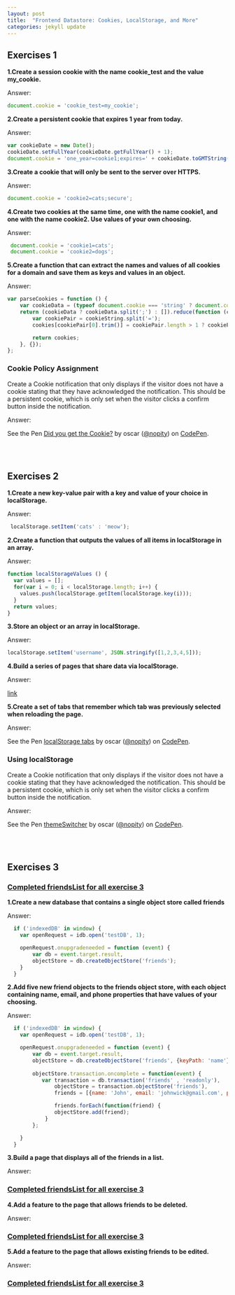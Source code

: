 ```yaml
---
layout: post
title:  "Frontend Datastore: Cookies, LocalStorage, and More"
categories: jekyll update
---
```


## **Exercises 1** <br>



**1.Create a session cookie with the name cookie_test and the value my_cookie.**<br>

<span class="label label-warning">Answer:</span><br>

```javascript
document.cookie = 'cookie_test=my_cookie'; 
```

**2.Create a persistent cookie that expires 1 year from today.**<br>

<span class="label label-warning">Answer:</span><br>

```javascript
var cookieDate = new Date(); 
cookieDate.setFullYear(cookieDate.getFullYear() + 1); 
document.cookie = 'one_year=cookie1;expires=' + cookieDate.toGMTString(); 
```
**3.Create a cookie that will only be sent to the server over HTTPS.**<br>

<span class="label label-warning">Answer:</span><br>

```javascript
document.cookie = 'cookie2=cats;secure'; 
```

**4.Create two cookies at the same time, one with the name cookie1, and one with the name cookie2. Use values of your own choosing.**<br>

<span class="label label-warning">Answer:</span><br>

```javascript
 document.cookie = 'cookie1=cats';
 document.cookie = 'cookie2=dogs'; 
```

**5.Create a function that can extract the names and values of all cookies for a domain and save them as keys and values in an object.**<br>

<span class="label label-warning">Answer:</span><br>

```javascript 
var parseCookies = function () {
    var cookieData = (typeof document.cookie === 'string' ? document.cookie : '').trim();
    return (cookieData ? cookieData.split(';') : []).reduce(function (cookies, cookieString) {
        var cookiePair = cookieString.split('=');
        cookies[cookiePair[0].trim()] = cookiePair.length > 1 ? cookiePair[1].trim() : '';

        return cookies;
    }, {});
};
```

### Cookie Policy Assignment

Create a Cookie notification that only displays if the visitor does not have a cookie stating that they have acknowledged the notification. This should be a persistent cookie, which is only set when the visitor clicks a confirm button inside the notification.

<span class="label label-warning">Answer:</span><br>

<p data-height="461" data-theme-id="0" data-slug-hash="ZymqKb" data-default-tab="result" data-user="nopity" data-embed-version="2" data-pen-title="Did you get the Cookie?" class="codepen">See the Pen <a href="https://codepen.io/nopity/pen/ZymqKb/">Did you get the Cookie?</a> by oscar (<a href="https://codepen.io/nopity">@nopity</a>) on <a href="https://codepen.io">CodePen</a>.</p>
<script async src="https://production-assets.codepen.io/assets/embed/ei.js"></script> 

<br> <br>


## **Exercises 2** <br>



**1.Create a new key-value pair with a key and value of your choice in localStorage.**<br>

<span class="label label-warning">Answer:</span><br>

```javascript
 localStorage.setItem('cats' : 'meow');
```

**2.Create a function that outputs the values of all items in localStorage in an array.**<br>

<span class="label label-warning">Answer:</span><br>

```javascript
function localStorageValues () {
  var values = []; 
  for(var i = 0; i < localStorage.length; i++) {
    values.push(localStorage.getItem(localStorage.key(i))); 
  }
  return values; 
}
```
**3.Store an object or an array in localStorage.**<br>

<span class="label label-warning">Answer:</span><br>

```javascript
localStorage.setItem('username', JSON.stringify([1,2,3,4,5])); 
```

**4.Build a series of pages that share data via localStorage.**<br>

<span class="label label-warning">Answer:</span><br>

[link](https://oscarrobertrodriguez.github.io/localStoragePages/)

**5.Create a set of tabs that remember which tab was previously selected when reloading the page.**<br>

<span class="label label-warning">Answer:</span><br>

<p data-height="507" data-theme-id="0" data-slug-hash="dRwpVY" data-default-tab="result" data-user="nopity" data-embed-version="2" data-pen-title="localStorage tabs" class="codepen">See the Pen <a href="https://codepen.io/nopity/pen/dRwpVY/">localStorage tabs</a> by oscar (<a href="https://codepen.io/nopity">@nopity</a>) on <a href="https://codepen.io">CodePen</a>.</p>
<script async src="https://production-assets.codepen.io/assets/embed/ei.js"></script>

### Using localStorage

Create a Cookie notification that only displays if the visitor does not have a cookie stating that they have acknowledged the notification. This should be a persistent cookie, which is only set when the visitor clicks a confirm button inside the notification.

<span class="label label-warning">Answer:</span><br>

<p data-height="787" data-theme-id="0" data-slug-hash="YQBwym" data-default-tab="result" data-user="nopity" data-embed-version="2" data-pen-title="themeSwitcher" class="codepen">See the Pen <a href="https://codepen.io/nopity/pen/YQBwym/">themeSwitcher</a> by oscar (<a href="https://codepen.io/nopity">@nopity</a>) on <a href="https://codepen.io">CodePen</a>.</p>
<script async src="https://production-assets.codepen.io/assets/embed/ei.js"></script>


<br> <br>


## **Exercises 3** <br>

### [Completed friendsList for all exercise 3](https://oscarrobertrodriguez.github.io/friendsList/)

**1.Create a new database that contains a single object store called friends**<br>

<span class="label label-warning">Answer:</span><br>

```javascript
  if ('indexedDB' in window) {
    var openRequest = idb.open('testDB', 1); 

    openRequest.onupgradeneeded = function (event) {
        var db = event.target.result,
        objectStore = db.createObjectStore('friends'); 
    }
  }
```

**2.Add five new friend objects to the friends object store, with each object containing name, email, and phone properties that have values of your choosing.**<br>

<span class="label label-warning">Answer:</span><br>

```javascript
  if ('indexedDB' in window) {
    var openRequest = idb.open('testDB', 1); 

    openRequest.onupgradeneeded = function (event) {
        var db = event.target.result,
        objectStore = db.createObjectStore('friends', {keyPath: 'name'}); 
      
        objectStore.transaction.oncomplete = function(event) {
           var transaction = db.transaction('friends' , 'readonly'), 
               objectStore = transaction.objectStore('friends'), 
               friends = [{name: 'John', email: 'johnwick@gmail.com', phone: 3233434}, {name: 'Oscar', email: 'oscar@gmail.com', phone: 2123234},{name: 'Sarah', email: 'sarah@gmail.com', phone: 3433674},{name: 'Raphael', email: 'raphael@gmail.com', phone: 9033434},{name: 'Leonardo', email: 'leonardo@gmail.com', phone: 8483434}];

               friends.forEach(function(friend) {
               objectStore.add(friend);
            }
        }; 

    }
  }
```

**3.Build a page that displays all of the friends in a list.**<br>

<span class="label label-warning">Answer:</span><br>

### [Completed friendsList for all exercise 3](https://oscarrobertrodriguez.github.io/friendsList/)

**4.Add a feature to the page that allows friends to be deleted.**<br>

<span class="label label-warning">Answer:</span><br>
 
### [Completed friendsList for all exercise 3](https://oscarrobertrodriguez.github.io/friendsList/)

**5.Add a feature to the page that allows existing friends to be edited.**<br>

<span class="label label-warning">Answer:</span><br>
### [Completed friendsList for all exercise 3](https://oscarrobertrodriguez.github.io/friendsList/)

